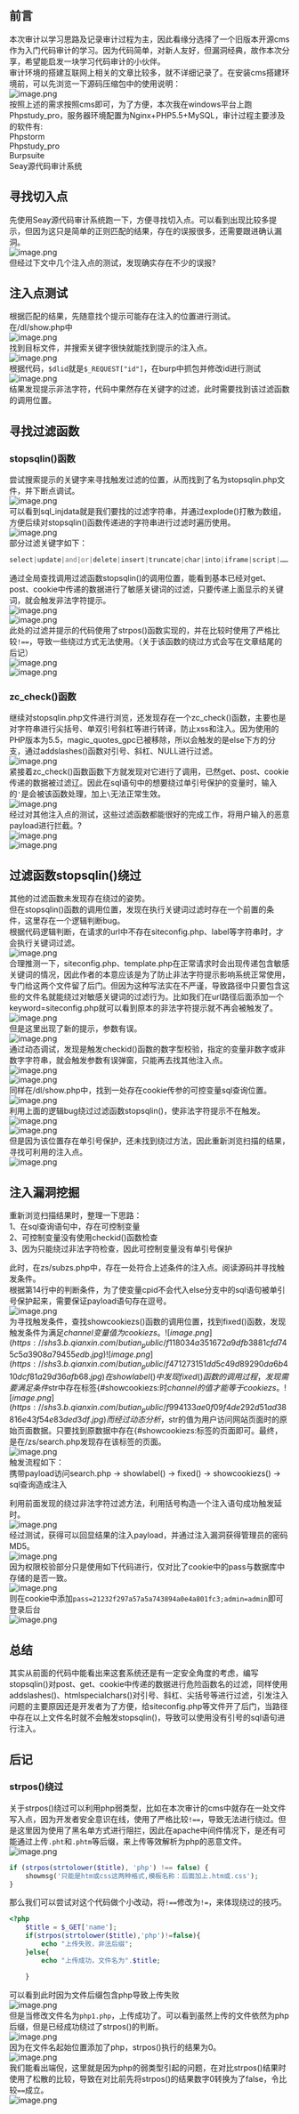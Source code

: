 前言
--

本次审计以学习思路及记录审计过程为主，因此看缘分选择了一个旧版本开源cms作为入门代码审计的学习。因为代码简单，对新人友好，但漏洞经典，故作本次分享，希望能启发一块学习代码审计的小伙伴。  
审计环境的搭建互联网上相关的文章比较多，就不详细记录了。在安装cms搭建环境前，可以先浏览一下源码压缩包中的使用说明：  
![image.png](https://shs3.b.qianxin.com/butian_public/f348788960c8fc61ae8f8c6e217e66ad53382a45c5145.jpg)  
按照上述的需求按照cms即可，为了方便，本次我在windows平台上跑Phpstudy\_pro，服务器环境配置为Nginx+PHP5.5+MySQL，审计过程主要涉及的软件有:  
Phpstorm  
Phpstudy\_pro  
Burpsuite  
Seay源代码审计系统

寻找切入点
-----

先使用Seay源代码审计系统跑一下，方便寻找切入点。可以看到出现比较多提示，但因为这只是简单的正则匹配的结果，存在的误报很多，还需要跟进确认漏洞。  
![image.png](https://shs3.b.qianxin.com/butian_public/f854645c26a0dc9ecc7a5807d83798a482c9ace440b26.jpg)  
但经过下文中几个注入点的测试，发现确实存在不少的误报?

注入点测试
-----

根据匹配的结果，先随意找个提示可能存在注入的位置进行测试。  
在/dl/show.php中  
![image.png](https://shs3.b.qianxin.com/butian_public/f119440efb06096971fc69994bd574c57207f617220a2.jpg)  
找到目标文件，并搜索关键字很快就能找到提示的注入点。  
![image.png](https://shs3.b.qianxin.com/butian_public/f312160b7aff14c1f280f987937173e2ce480bb97a3ab.jpg)  
根据代码，`$dlid`就是`$_REQUEST["id"]`，在burp中抓包并修改id进行测试  
![image.png](https://shs3.b.qianxin.com/butian_public/f55029670da6699e7dc63e94a2ca8b6be85cac9f6719a.jpg)  
结果发现提示非法字符，代码中果然存在关键字的过滤，此时需要找到该过滤函数的调用位置。

寻找过滤函数
------

### stopsqlin()函数

尝试搜索提示的关键字来寻找触发过滤的位置，从而找到了名为stopsqlin.php文件，并下断点调试。  
![image.png](https://shs3.b.qianxin.com/butian_public/f923542802dba525f9c8dc0854468a563da32af98ecd2.jpg)  
可以看到sql\_injdata就是我们要找的过滤字符串，并通过explode()打散为数组，方便后续对stopsqlin()函数传递进的字符串进行过滤时遍历使用。  
![image.png](https://shs3.b.qianxin.com/butian_public/f676667f0cd10d5b06642482ba49e7a3a3ba359b3b18a.jpg)  
部分过滤关键字如下：

```php
select|update|and|or|delete|insert|truncate|char|into|iframe|script|……
```

通过全局查找调用过滤函数stopsqlin()的调用位置，能看到基本已经对get、post、cookie中传递的数据进行了敏感关键词的过滤，只要传递上面显示的关键词，就会触发非法字符提示。  
![image.png](https://shs3.b.qianxin.com/butian_public/f452000dc0a91a59560546c92c472812d117c1ebe0caa.jpg)  
![image.png](https://shs3.b.qianxin.com/butian_public/f28559565e68c2c63a3e201328586b117f0baf674a695.jpg)  
此处的过滤并提示的代码使用了strpos()函数实现的，并在比较时使用了严格比较`!==`，导致一些绕过方式无法使用。（关于该函数的绕过方式会写在文章结尾的后记）  
![image.png](https://shs3.b.qianxin.com/butian_public/f422856fecde00cb3f51c317eabc5293595739d88f27b.jpg)  
![image.png](https://shs3.b.qianxin.com/butian_public/f808762555e8e3d9fc0ca293106ae5f789c71b06ff441.jpg)

### zc\_check()函数

继续对stopsqlin.php文件进行浏览，还发现存在一个zc\_check()函数，主要也是对字符串进行尖括号、单双引号斜杠等进行转译，防止xss和注入。因为使用的PHP版本为5.5，magic\_quotes\_gpc已被移除，所以会触发的是else下方的分支，通过addslashes()函数对引号、斜杠、NULL进行过滤。  
![image.png](https://shs3.b.qianxin.com/butian_public/f4993763476ab44ad4414c1439f3c79744dfbaf8a0407.jpg)  
紧接着zc\_check()函数函数下方就发现对它进行了调用，已然get、post、cookie传递的数据被过滤辽。因此在sql语句中的想要绕过单引号保护的变量时，输入的`'`是会被该函数处理，加上`\`无法正常生效。  
![image.png](https://shs3.b.qianxin.com/butian_public/f8609629eb21b5b1f8b5a0065bb8165aad5f226ab1060.jpg)  
经过对其他注入点的测试，这些过滤函数都能很好的完成工作，将用户输入的恶意payload进行拦截。?  
![image.png](https://shs3.b.qianxin.com/butian_public/f12613378196ce6d2df1c941acdb3e50f89e48b91c46b.jpg)  
![image.png](https://shs3.b.qianxin.com/butian_public/f439097d4241c780a6b6d197fb65d4590f05d8fb08577.jpg)

过滤函数stopsqlin()绕过
-----------------

其他的过滤函数未发现存在绕过的姿势。  
但在stopsqlin()函数的调用位置，发现在执行关键词过滤时存在一个前置的条件，这里存在一个逻辑判断bug。  
根据代码逻辑判断，在请求的url中不存在siteconfig.php、label等字符串时，才会执行关键词过滤。  
![image.png](https://shs3.b.qianxin.com/butian_public/f197172ae42348ae79d19615a956574e0e92527288859.jpg)  
合理推测一下，siteconfig.php、template.php在正常请求时会出现传递包含敏感关键词的情况，因此作者的本意应该是为了防止非法字符提示影响系统正常使用，专门给这两个文件留了后门。但因为这种写法实在不严谨，导致路径中只要包含这些的文件名就能绕过对敏感关键词的过滤行为。比如我们在url路径后面添加一个keyword=siteconfig.php就可以看到原本的非法字符提示就不再会被触发了。  
![image.png](https://shs3.b.qianxin.com/butian_public/f98091589d65e20c5a7211f870d61cef17e43b60c705b.jpg)  
但是这里出现了新的提示，参数有误。  
![image.png](https://shs3.b.qianxin.com/butian_public/f48435596b8b9be6de84fb6ce7828d679861bf4d69fd2.jpg)  
通过动态调试，发现是触发checkid()函数的数字型校验，指定的变量非数字或非数字字符串，就会触发参数有误弹窗，只能再去找其他注入点。  
![image.png](https://shs3.b.qianxin.com/butian_public/f72773270a79613cceff2af7fcb7d5fcf0c7181dcb90f.jpg)  
![image.png](https://shs3.b.qianxin.com/butian_public/f796807717dd397d8b02223cd435ad420cbde241d84a8.jpg)  
同样在/dl/show.php中，找到一处存在cookie传参的可控变量sql查询位置。  
![image.png](https://shs3.b.qianxin.com/butian_public/f25099990ff0eeca290061a005d65e429c4cb0613bb22.jpg)  
利用上面的逻辑bug绕过过滤函数stopsqlin()，使非法字符提示不在触发。  
![image.png](https://shs3.b.qianxin.com/butian_public/f311504045bbdb79350a5b6f8608875f4158f6f3606a2.jpg)  
![image.png](https://shs3.b.qianxin.com/butian_public/f915227e4bc1a9771f306b35c673419d690b7ee7e5035.jpg)  
但是因为该位置存在单引号保护，还未找到绕过方法，因此重新浏览扫描的结果，寻找可利用的注入点。  
![image.png](https://shs3.b.qianxin.com/butian_public/f291643f16bf39b8b53149b3a8b3ea5f687936493ce72.jpg)

注入漏洞挖掘
------

重新浏览扫描结果时，整理一下思路：  
1、在sql查询语句中，存在可控制变量  
2、可控制变量没有使用checkid()函数检查  
3、因为只能绕过非法字符检查，因此可控制变量没有单引号保护

此时，在zs/subzs.php中，存在一处符合上述条件的注入点。阅读源码并寻找触发条件。  
根据第14行中的判断条件，为了使变量cpid不会代入else分支中的sql语句被单引号保护起来，需要保证payload语句存在逗号。  
![image.png](https://shs3.b.qianxin.com/butian_public/f167087bdbe28958d07ac439d1bb31c636e11e9e907eb.jpg)  
为寻找触发条件，查找showcookiezs()函数的调用位置，找到fixed()函数，发现触发条件为满足$channel变量值为cookiezs。  
![image.png](https://shs3.b.qianxin.com/butian_public/f118034a351672a9dfb3881cfd745c5a3908a79455edb.jpg)  
![image.png](https://shs3.b.qianxin.com/butian_public/f471273151dd5c49d89290da6b410dcf81a29d36afb68.jpg)  
在showlabel()中发现fixed()函数的调用过程，发现需要满足条件$str中存在标签{#showcookiezs:时$channel的值才能等于cookiezs。  
![image.png](https://shs3.b.qianxin.com/butian_public/f994133ae0f09f4de292d51ad38816e43f54e83ded3df.jpg)  
而经过动态分析，$str的值为用户访问网站页面时的原始页面数据。只要找到原数据中存在{#showcookiezs:标签的页面即可。最终，是在/zs/search.php发现存在该标签的页面。  
![image.png](https://shs3.b.qianxin.com/butian_public/f6446347e21a6a51a57c8afbbaf1a5e817ac63905e319.jpg)  
触发流程如下：  
携带payload访问search.php -&gt; showlabel() -&gt; fixed() -&gt; showcookiezs() -&gt; sql查询造成注入

利用前面发现的绕过非法字符过滤方法，利用括号构造一个注入语句成功触发延时。  
![image.png](https://shs3.b.qianxin.com/butian_public/f1736065c9f1907d3a37d8e73bac5f9140c36b0abb284.jpg)  
经过测试，获得可以回显结果的注入payload，并通过注入漏洞获得管理员的密码MD5。  
![image.png](https://shs3.b.qianxin.com/butian_public/f91400202c1256f73a347b3b9279dd0b2e2baf2fd4ac5.jpg)  
因为权限校验部分只是使用如下代码进行，仅对比了cookie中的pass与数据库中存储的是否一致。  
![image.png](https://shs3.b.qianxin.com/butian_public/f721006ac334c5f9ef7e3f6e8a5cf2809acb4f4c4ba1e.jpg)  
则在cookie中添加`pass=21232f297a57a5a743894a0e4a801fc3;admin=admin`即可登录后台  
![image.png](https://shs3.b.qianxin.com/butian_public/f952961549549b674adbeee2fce6ba6bab877b893aaab.jpg)

总结
--

其实从前面的代码中能看出来这套系统还是有一定安全角度的考虑，编写stopsqlin()对post、get、cookie中传递的数据进行危险函数名的过滤，同样使用addslashes()、htmlspecialchars()对引号、斜杠、尖括号等进行过滤，引发注入问题的主要原因还是开发者为了方便，给siteconfig.php等文件开了后门，当路径中存在以上文件名时就不会触发stopsqlin()，导致可以使用没有引号的sql语句进行注入。

后记
--

### strpos()绕过

关于strpos()绕过可以利用php弱类型，比如在本次审计的cms中就存在一处文件写入点，因为开发者安全意识在线，使用了严格比较`!==`，导致无法进行绕过。但是这里因为使用了黑名单方式进行阻拦，因此在apache中间件情况下，是还有可能通过上传`.pht`和`.phtm`等后缀，来上传等效解析为php的恶意文件。  
![image.png](https://shs3.b.qianxin.com/butian_public/f521905e521823c020378d2bc2a5ec5d707ca8d60cf0a.jpg)

```php
if (strpos(strtolower($title), 'php') !== false) {
    showmsg('只能是htm或css这两种格式,模板名称：后面加上.htm或.css');
}
```

那么我们可以尝试对这个代码做个小改动，将`!==`修改为`!=`，来体现绕过的技巧。

```php
<?php
    $title = $_GET['name'];
    if(strpos(strtolower($title),'php')!=false){
        echo "上传失败，非法后缀";   
    }else{
        echo "上传成功，文件名为".$title;

    }
```

可以看到此时因为文件后缀包含php导致上传失败  
![image.png](https://shs3.b.qianxin.com/butian_public/f665456200afc7a5356f5a850a62c3a3d5c9a790b1cf4.jpg)  
但是当修改文件名为`php1.php`，上传成功了。可以看到虽然上传的文件依然为php后缀，但是已经成功绕过了strpos()的判断。  
![image.png](https://shs3.b.qianxin.com/butian_public/f964560985201ba7f90dc751802b87c80f4689593dfe9.jpg)  
因为在文件名起始位置添加了php，strpos()执行的结果为0。  
![image.png](https://shs3.b.qianxin.com/butian_public/f97754539d5a5601d868d1e389679dc34468785b048ff.jpg)  
我们能看出端倪，这里就是因为php的弱类型引起的问题，在对比strpos()结果时使用了松散的比较，导致在对比前先将strpos()的结果数字0转换为了false，令比较`==`成立。  
![image.png](https://shs3.b.qianxin.com/butian_public/f705021846b860399ba78a6b0b035ab53134d860f6bcb.jpg)